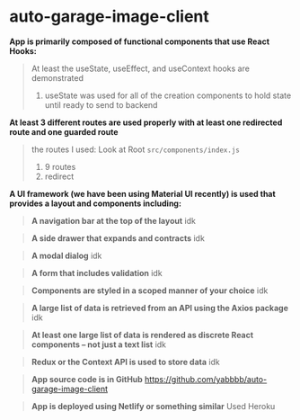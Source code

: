 # auto-garage-image-client

**App is primarily composed of functional components that use React Hooks:**

>  At least the useState, useEffect, and useContext hooks are demonstrated
>   1. useState was used for all of the creation components to hold state until ready to send to backend

**At least 3 different routes are used properly with at least one redirected route and one guarded route**

> the routes I used:
> Look at Root `src/components/index.js`
> 1. 9 routes
> 2. redirect

**A UI framework (we have been using Material UI recently) is used that provides a layout and components including:**

> **A navigation bar at the top of the layout**
> idk

> **A side drawer that expands and contracts**
> idk

> **A modal dialog**
> idk

> **A form that includes validation**
> idk

> **Components are styled in a scoped manner of your choice**
> idk

> **A large list of data is retrieved from an API using the Axios package**
> idk

> **At least one large list of data is rendered as discrete React components – not just a text list**
> idk

> **Redux or the Context API is used to store data**
> idk

> **App source code is in GitHub**
> https://github.com/yabbbb/auto-garage-image-client

> **App is deployed using Netlify or something similar**
> Used Heroku